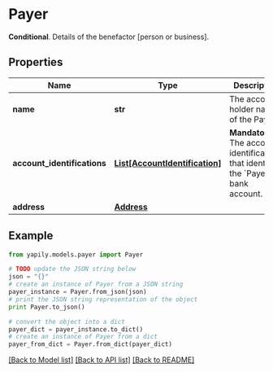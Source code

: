 # Payer

__Conditional__. Details of the benefactor [person or business].

## Properties
Name | Type | Description | Notes
------------ | ------------- | ------------- | -------------
**name** | **str** | The account holder name of the Payer. | [optional] 
**account_identifications** | [**List[AccountIdentification]**](AccountIdentification.md) | __Mandatory__. The account identifications that identify the &#x60;Payer&#x60; bank account. | 
**address** | [**Address**](Address.md) |  | [optional] 

## Example

```python
from yapily.models.payer import Payer

# TODO update the JSON string below
json = "{}"
# create an instance of Payer from a JSON string
payer_instance = Payer.from_json(json)
# print the JSON string representation of the object
print Payer.to_json()

# convert the object into a dict
payer_dict = payer_instance.to_dict()
# create an instance of Payer from a dict
payer_from_dict = Payer.from_dict(payer_dict)
```
[[Back to Model list]](../README.md#documentation-for-models) [[Back to API list]](../README.md#documentation-for-api-endpoints) [[Back to README]](../README.md)


